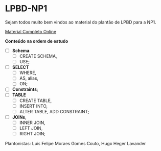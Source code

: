 # LPBD-NP1

Sejam todos muito bem vindos ao material do plantão de LPBD para a NP1.

[Material Completo Online](https://energetic-sundae-8bf.notion.site/NP1-3f7f31d72f5547a4b3eebcd560eeb865?pvs=4)

**Conteúdo na ordem de estudo**

- [ ]  **Schema**
    - [ ]  CREATE SCHEMA,
    - [ ]  USE;
- [ ]  **SELECT**
    - [ ]  WHERE,
    - [ ]  AS, alias,
    - [ ]  ON;
- [ ]  **Constraints**;
- [ ]  **TABLE**
    - [ ]  CREATE TABLE,
    - [ ]  INSERT INTO,
    - [ ]  ALTER TABLE, ADD CONSTRAINT;
- [ ]  **JOINs**,
    - [ ]  INNER JOIN,
    - [ ]  LEFT JOIN,
    - [ ]  RIGHT JOIN;

Plantonistas: 
    Luis Felipe Moraes Gomes Couto,
    Hugo Heger Lavander
